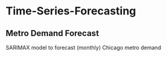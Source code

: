 # Time-Series-Forecasting

## Metro Demand Forecast

SARIMAX model to forecast (monthly) Chicago metro demand 

